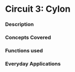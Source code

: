 <h1>Circuit 3: Cylon</h1>
<h3>Description</h3>
<p>

<h3>Concepts Covered</h3>
<p>

<h3>Functions used</h3>
<p>

<h3>Everyday Applications</h3>
<p>
